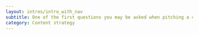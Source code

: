 ```yaml
---
layout: intros/intro_with_nav
subtitle: One of the first questions you may be asked when pitching a content audit, is what the return on investment will be.
category: Content strategy
---
```


